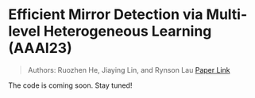 # Efficient Mirror Detection via Multi-level Heterogeneous Learning (AAAI23)
> Authors: Ruozhen He, Jiaying Lin, and Rynson Lau
[Paper Link](https://arxiv.org/pdf/2211.15644v1.pdf)

The code is coming soon. Stay tuned!

